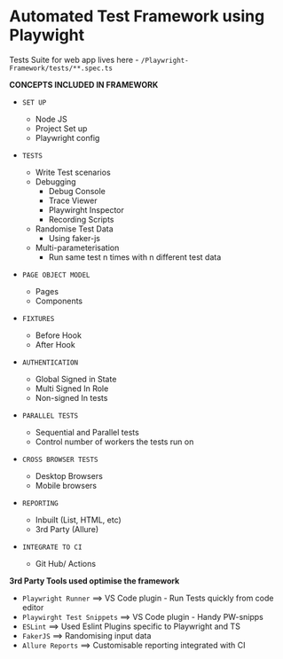 # Automated Test Framework using Playwight

Tests Suite for web app lives here - `/Playwright-Framework/tests/**.spec.ts`

**CONCEPTS INCLUDED IN FRAMEWORK**

- `SET UP`
    - Node JS
    - Project Set up
    - Playwright config

- `TESTS`
    - Write Test scenarios
    - Debugging
      - Debug Console
      - Trace Viewer
      - Playwirght Inspector
      - Recording Scripts
    - Randomise Test Data
        - Using faker-js
    - Multi-parameterisation
        - Run same test n times with n different test data
      
- `PAGE OBJECT MODEL`
    - Pages
    - Components
      
- `FIXTURES`
    - Before Hook
    - After Hook
  
- `AUTHENTICATION`
    - Global Signed in State
    - Multi Signed In Role
    - Non-signed In tests
      
- `PARALLEL TESTS`
    - Sequential and Parallel tests
    - Control number of workers the tests run on
  
- `CROSS BROWSER TESTS`
    - Desktop Browsers
    - Mobile browsers
  
 - `REPORTING`
    - Inbuilt (List, HTML, etc)
    - 3rd Party (Allure)

- `INTEGRATE TO CI`
    - Git Hub/ Actions



**3rd Party Tools used optimise the framework**

- `Playwright Runner`           ==> VS Code plugin - Run Tests quickly from code editor 
- `Playwirght Test Snippets`    ==> VS Code plugin - Handy PW-snipps   
- `ESLint`                      ==> Used Eslint Plugins specific to Playwright and TS 
- `FakerJS`                     ==> Randomising input data
- `Allure Reports`              ==> Customisable reporting integrated with CI
